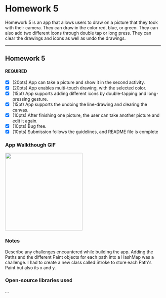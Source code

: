 # Homework 5
Homework 5 is an app that allows users to draw on a picture that they took with their camera. They can draw in the color red, blue, or green.
They can also add two different icons through double tap or long press. They can clear the drawings and icons as well as undo the drawings.

---

## Homework 5


#### REQUIRED
- [X] (20pts) App can take a picture and show it in the second activity.
- [X] (20pts) App enables multi-touch drawing, with the selected color.
- [X] (15pt) App supports adding different icons by double-tapping and long-pressing gesture.
- [X] (15pt) App supports the undoing the line-drawing and clearing the canvas.
- [X] (10pts) After finishing one picture, the user can take another picture and edit it again.
- [X] (10pts) Bug free.
- [X] (10pts) Submission follows the guidelines, and README file is complete

### App Walkthough GIF

<img src="YOUR_GIF_URL_HERE" width=250><br>

### Notes
Describe any challenges encountered while building the app.
Adding the Paths and the different Paint objects for each path into a HashMap was a challenge. I had to create a new class called Stroke to store
each Path's Paint but also its x and y.
### Open-source libraries used
...
